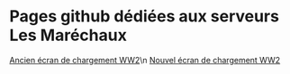 # Pages github dédiées aux serveurs Les Maréchaux

[Ancien écran de chargement WW2](https://lesmarechaux.github.io/pages/loading-ww2-old.html)\n
[Nouvel écran de chargement WW2](https://lesmarechaux.github.io/pages/loading-ww2-new.html)

